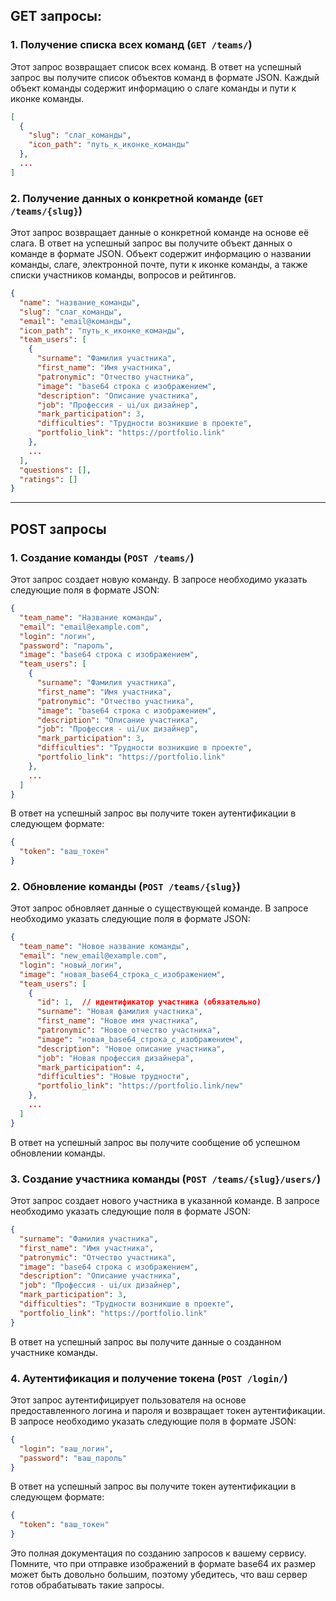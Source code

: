 
## GET запросы:

### 1. Получение списка всех команд (`GET /teams/`)

Этот запрос возвращает список всех команд. В ответ на успешный запрос вы получите список объектов команд в формате JSON. Каждый объект команды содержит информацию о слаге команды и пути к иконке команды.

```json
[
  {
    "slug": "слаг_команды",
    "icon_path": "путь_к_иконке_команды"
  },
  ...
]
```

### 2. Получение данных о конкретной команде (`GET /teams/{slug}`)

Этот запрос возвращает данные о конкретной команде на основе её слага. В ответ на успешный запрос вы получите объект данных о команде в формате JSON. Объект содержит информацию о названии команды, слаге, электронной почте, пути к иконке команды, а также списки участников команды, вопросов и рейтингов.

```json
{
  "name": "название_команды",
  "slug": "слаг_команды",
  "email": "email@команды",
  "icon_path": "путь_к_иконке_команды",
  "team_users": [
    {
      "surname": "Фамилия участника",
      "first_name": "Имя участника",
      "patronymic": "Отчество участника",
      "image": "base64 строка с изображением",
      "description": "Описание участника",
      "job": "Профессия - ui/ux дизайнер",
      "mark_participation": 3,
      "difficulties": "Трудности возникшие в проекте",
      "portfolio_link": "https://portfolio.link"
    },
    ...
  ],
  "questions": [],
  "ratings": []
}
```

----


## POST запросы

### 1. Создание команды (`POST /teams/`)

Этот запрос создает новую команду. В запросе необходимо указать следующие поля в формате JSON:

```json
{
  "team_name": "Название команды",
  "email": "email@example.com",
  "login": "логин",
  "password": "пароль",
  "image": "base64 строка с изображением",
  "team_users": [
    {
      "surname": "Фамилия участника",
      "first_name": "Имя участника",
      "patronymic": "Отчество участника",
      "image": "base64 строка с изображением",
      "description": "Описание участника",
      "job": "Профессия - ui/ux дизайнер",
      "mark_participation": 3,
      "difficulties": "Трудности возникшие в проекте",
      "portfolio_link": "https://portfolio.link"
    },
    ...
  ]
}
```

В ответ на успешный запрос вы получите токен аутентификации в следующем формате:

```json
{
  "token": "ваш_токен"
}
```

### 2. Обновление команды (`POST /teams/{slug}`)

Этот запрос обновляет данные о существующей команде. В запросе необходимо указать следующие поля в формате JSON:

```json
{
  "team_name": "Новое название команды",
  "email": "new_email@example.com",
  "login": "новый_логин",
  "image": "новая_base64_строка_с_изображением",
  "team_users": [
    {
      "id": 1,  // идентификатор участника (обязательно)
      "surname": "Новая фамилия участника",
      "first_name": "Новое имя участника",
      "patronymic": "Новое отчество участника",
      "image": "новая_base64_строка_с_изображением",
      "description": "Новое описание участника",
      "job": "Новая профессия дизайнера",
      "mark_participation": 4,
      "difficulties": "Новые трудности",
      "portfolio_link": "https://portfolio.link/new"
    },
    ...
  ]
}
```

В ответ на успешный запрос вы получите сообщение об успешном обновлении команды.

### 3. Создание участника команды (`POST /teams/{slug}/users/`)

Этот запрос создает нового участника в указанной команде. В запросе необходимо указать следующие поля в формате JSON:

```json
{
  "surname": "Фамилия участника",
  "first_name": "Имя участника",
  "patronymic": "Отчество участника",
  "image": "base64 строка с изображением",
  "description": "Описание участника",
  "job": "Профессия - ui/ux дизайнер",
  "mark_participation": 3,
  "difficulties": "Трудности возникшие в проекте",
  "portfolio_link": "https://portfolio.link"
}
```

В ответ на успешный запрос вы получите данные о созданном участнике команды.

### 4. Аутентификация и получение токена (`POST /login/`)

Этот запрос аутентифицирует пользователя на основе предоставленного логина и пароля и возвращает токен аутентификации. В запросе необходимо указать следующие поля в формате JSON:

```json
{
  "login": "ваш_логин",
  "password": "ваш_пароль"
}
```

В ответ на успешный запрос вы получите токен аутентификации в следующем формате:

```json
{
  "token": "ваш_токен"
}
```

Это полная документация по созданию запросов к вашему сервису. Помните, что при отправке изображений в формате base64 их размер может быть довольно большим, поэтому убедитесь, что ваш сервер готов обрабатывать такие запросы.